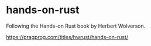 # hands-on-rust

Following the Hands-on Rust book by Herbert Wolverson.

https://pragprog.com/titles/hwrust/hands-on-rust/
